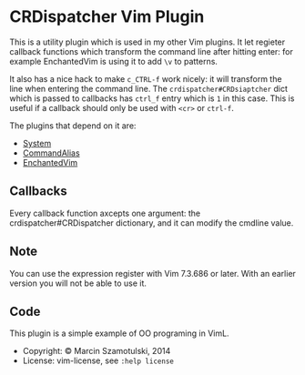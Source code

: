 # CRDispatcher Vim Plugin
This is a utility plugin which is used in my other Vim plugins.  It let
regieter callback functions which transform the command line after hitting
enter: for example EnchantedVim is using it to add `\v` to patterns.

It also has a nice hack to make `c_CTRL-f` work nicely: it will transform
the line when entering the command line.  The `crdispatcher#CRDsiaptcher` dict
which is passed to callbacks has `ctrl_f` entry which is `1` in this case.
This is useful if a callback should only be used with `<cr>` or `ctrl-f`.

The plugins that depend on it are:
* [System](https://github.com/coot/System)
* [CommandAlias](https://www.github.com/coot/cmdalias_vim)
* [EnchantedVim](https://github.com/coot/EnchantedVim)

## Callbacks
Every callback function axcepts one argument: the crdispatcher#CRDispatcher
dictionary, and it can modify the cmdline value.

## Note
You can use the expression register with Vim 7.3.686 or later.  With an earlier version
you will not be able to use it.

## Code
This plugin is a simple example of OO programing in VimL.

* Copyright: © Marcin Szamotulski, 2014
* License: vim-license, see `:help license`
